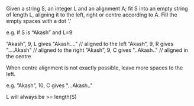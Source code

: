 Given a string S, an integer L and an alignment A; fit S into an empty string of length L, aligning it to the left, right or centre according to A.
Fill the empty spaces with a dot '.'

e.g. if S is “Akash” and L=9

“Akash”, 9, L  gives "Akash...."  // aligned to the left
”Akash”, 9, R  gives "....Akash" // aligned to the right
”Akash”, 9, C  gives "..Akash.." // aligned in the centre


When centre alignment is not exactly possible, leave more spaces to the left.

e.g. ”Akash”, 10, C  gives "...Akash.."

L will always be >= length(S)